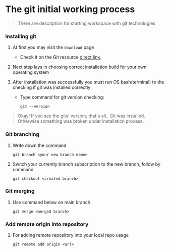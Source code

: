 # The git initial working process

> There are description for starting workspace with git technologies

### Installing git

1. At first you may visit the `download` page

   - Check it on the Git resource [direct link](https://git-scm.com/downloads).

2. Next step lays in choosing correct installation build for your own operating system

3. After installation was successfully you must run OS bash(terminal) to the checking if git was installed correctly

   - Type command for git version checking:
		```
		git --version
		```
	
> Okay! If you see the gits' version, that's all.. 
> Git was installed. Otherwise something was broken under installation process.

### Git branching

1. Write down the command
	```
	git branch <your new branch name>
	```
2. Switch your currently branch subscription to the new branch, follow by command
	```
	git checkout <created branch>
	```
	
### Git merging

1. Use command below on main branch
	```
	git merge <merged branch>
	```
	
### Add remote origin into repository

1. For adding remote repository into your local repo usage
	```
	git remote add origin <url>
	```

